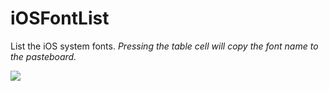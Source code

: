 iOSFontList
===========

List the iOS system fonts. 
*Pressing the table cell will copy the font name to the pasteboard.*

![](http://farm6.staticflickr.com/5344/7099066211_ca2cd0ca72.jpg)